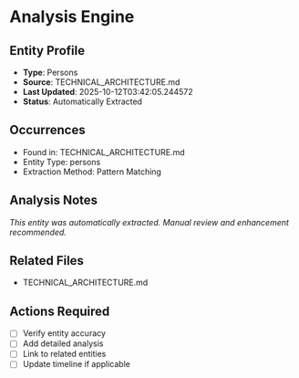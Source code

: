 # Analysis Engine

## Entity Profile
- **Type**: Persons
- **Source**: TECHNICAL_ARCHITECTURE.md
- **Last Updated**: 2025-10-12T03:42:05.244572
- **Status**: Automatically Extracted

## Occurrences
- Found in: TECHNICAL_ARCHITECTURE.md
- Entity Type: persons
- Extraction Method: Pattern Matching

## Analysis Notes
*This entity was automatically extracted. Manual review and enhancement recommended.*

## Related Files
- TECHNICAL_ARCHITECTURE.md

## Actions Required
- [ ] Verify entity accuracy
- [ ] Add detailed analysis
- [ ] Link to related entities
- [ ] Update timeline if applicable
